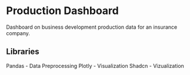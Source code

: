 # Production Dashboard
Dashboard on business development production data for an insurance company.

## Libraries
Pandas - Data Preprocessing
Plotly - Visualization
Shadcn - Vizualization


